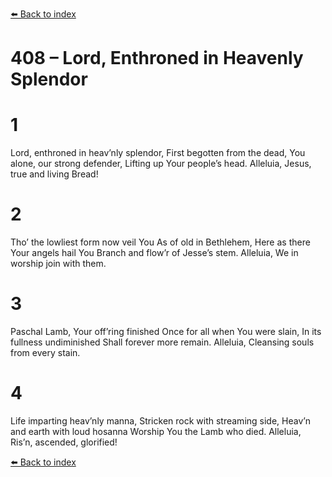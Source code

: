 [⬅️ Back to index](../README.md)

# 408 – Lord, Enthroned in Heavenly Splendor


# 1
Lord, enthroned in heav’nly splendor,
First begotten from the dead,
You alone, our strong defender,
Lifting up Your people’s head.
Alleluia, Jesus, true and living Bread!

# 2
Tho’ the lowliest form now veil You
As of old in Bethlehem,
Here as there Your angels hail You
Branch and flow’r of Jesse’s stem.
Alleluia, We in worship join with them.

# 3
Paschal Lamb, Your off’ring finished
Once for all when You were slain,
In its fullness undiminished
Shall forever more remain.
Alleluia, Cleansing souls from every stain.

# 4
Life imparting heav’nly manna,
Stricken rock with streaming side,
Heav’n and earth with loud hosanna
Worship You the Lamb who died.
Alleluia, Ris’n, ascended, glorified!

[⬅️ Back to index](../README.md)
